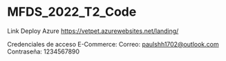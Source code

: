 # MFDS_2022_T2_Code
Link Deploy Azure https://vetpet.azurewebsites.net/landing/


Credenciales de acceso E-Commerce:
Correo: paulshh1702@outlook.com
Contraseña: 1234567890
